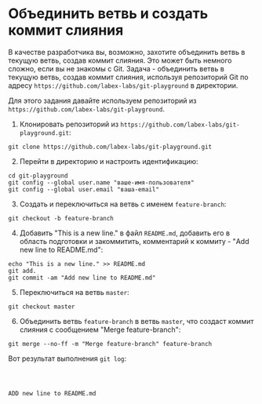 # Объединить ветвь и создать коммит слияния

В качестве разработчика вы, возможно, захотите объединить ветвь в текущую ветвь, создав коммит слияния. Это может быть немного сложно, если вы не знакомы с Git. Задача - объединить ветвь в текущую ветвь, создав коммит слияния, используя репозиторий Git по адресу `https://github.com/labex-labs/git-playground` в директории.

Для этого задания давайте используем репозиторий из `https://github.com/labex-labs/git-playground`.

1. Клонировать репозиторий из `https://github.com/labex-labs/git-playground.git`:

```shell
git clone https://github.com/labex-labs/git-playground.git
```

2. Перейти в директорию и настроить идентификацию:

```shell
cd git-playground
git config --global user.name "ваше-имя-пользователя"
git config --global user.email "ваша-email"
```

3. Создать и переключиться на ветвь с именем `feature-branch`:

```shell
git checkout -b feature-branch
```

4. Добавить "This is a new line." в файл `README.md`, добавить его в область подготовки и закоммитить, комментарий к коммиту - "Add new line to README.md":

```shell
echo "This is a new line." >> README.md
git add.
git commit -am "Add new line to README.md"
```

5. Переключиться на ветвь `master`:

```shell
git checkout master
```

6. Объединить ветвь `feature-branch` в ветвь `master`, что создаст коммит слияния с сообщением "Merge feature-branch":

```shell
git merge --no-ff -m "Merge feature-branch" feature-branch
```

Вот результат выполнения `git log`:

```shell



ADD new line to README.md
```
